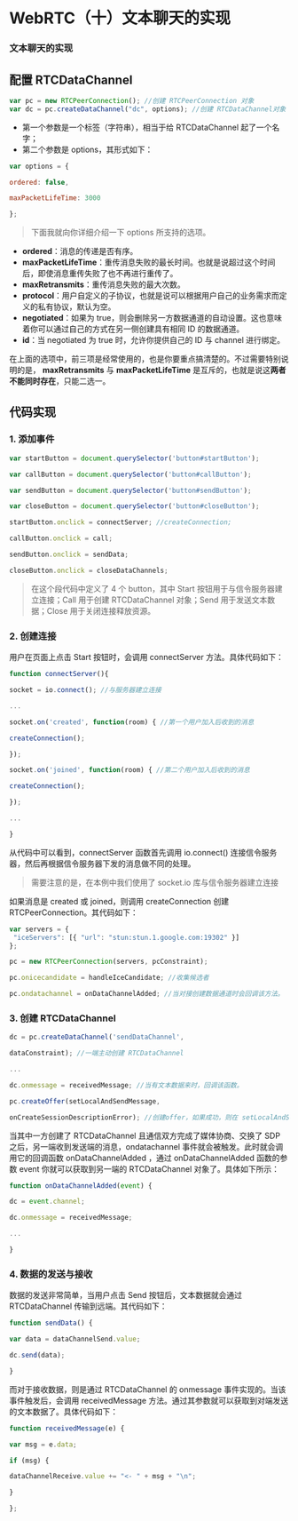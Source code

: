 # WebRTC（十）文本聊天的实现

### 文本聊天的实现

## 配置 RTCDataChannel

```javascript
var pc = new RTCPeerConnection(); //创建 RTCPeerConnection 对象
var dc = pc.createDataChannel("dc", options); //创建 RTCDataChannel对象
```

- 第一个参数是一个标签（字符串），相当于给 RTCDataChannel 起了一个名字；
- 第二个参数是 options，其形式如下：

```javascript
var options = {

ordered: false,

maxPacketLifeTime: 3000

};
```

> 下面我就向你详细介绍一下 options 所支持的选项。

- **ordered**：消息的传递是否有序。
- **maxPacketLifeTime**：重传消息失败的最长时间。也就是说超过这个时间后，即使消息重传失败了也不再进行重传了。
- **maxRetransmits**：重传消息失败的最大次数。
- **protocol**：用户自定义的子协议，也就是说可以根据用户自己的业务需求而定义的私有协议，默认为空。
- **negotiated**：如果为 true，则会删除另一方数据通道的自动设置。这也意味着你可以通过自己的方式在另一侧创建具有相同 ID 的数据通道。
- **id**：当 negotiated 为 true 时，允许你提供自己的 ID 与 channel 进行绑定。

在上面的选项中，前三项是经常使用的，也是你要重点搞清楚的。不过需要特别说明的是， **maxRetransmits** 与 **maxPacketLifeTime** 是互斥的，也就是说这**两者不能同时存在**，只能二选一。

## 代码实现

### 1. 添加事件

```javascript
var startButton = document.querySelector('button#startButton');

var callButton = document.querySelector('button#callButton');

var sendButton = document.querySelector('button#sendButton');

var closeButton = document.querySelector('button#closeButton');

startButton.onclick = connectServer; //createConnection;

callButton.onclick = call;

sendButton.onclick = sendData;

closeButton.onclick = closeDataChannels;
```

> 在这个段代码中定义了 4 个 button，其中 Start 按钮用于与信令服务器建立连接；Call 用于创建 RTCDataChannel 对象；Send 用于发送文本数据；Close 用于关闭连接释放资源。

### 2. 创建连接

用户在页面上点击 Start 按钮时，会调用 connectServer 方法。具体代码如下：

```javascript
function connectServer(){

socket = io.connect(); //与服务器建立连接

...

socket.on('created', function(room) { //第一个用户加入后收到的消息

createConnection();

});

socket.on('joined', function(room) { //第二个用户加入后收到的消息

createConnection();

});

...

}
```

从代码中可以看到，connectServer 函数首先调用 io.connect() 连接信令服务器，然后再根据信令服务器下发的消息做不同的处理。

> 需要注意的是，在本例中我们使用了 socket.io 库与信令服务器建立连接

如果消息是 created 或 joined，则调用 createConnection 创建 RTCPeerConnection。其代码如下：

```javascript
var servers = {
 "iceServers": [{ "url": "stun:stun.1.google.com:19302" }] 
};

pc = new RTCPeerConnection(servers, pcConstraint);

pc.onicecandidate = handleIceCandidate; //收集候选者

pc.ondatachannel = onDataChannelAdded; //当对接创建数据通道时会回调该方法。
```

### 3. 创建 RTCDataChannel

```javascript
dc = pc.createDataChannel('sendDataChannel',

dataConstraint); //一端主动创建 RTCDataChannel

...

dc.onmessage = receivedMessage; //当有文本数据来时，回调该函数。

pc.createOffer(setLocalAndSendMessage,

onCreateSessionDescriptionError); //创建offer，如果成功，则在 setLocalAndSendMessage 函数中将 SDP 发送给远端
```

当其中一方创建了 RTCDataChannel 且通信双方完成了媒体协商、交换了 SDP 之后，另一端收到发送端的消息，ondatachannel 事件就会被触发。此时就会调用它的回调函数 onDataChannelAdded ，通过 onDataChannelAdded 函数的参数 event 你就可以获取到另一端的 RTCDataChannel 对象了。具体如下所示：

```javascript
function onDataChannelAdded(event) {

dc = event.channel;

dc.onmessage = receivedMessage;

...

}
```

### 4. 数据的发送与接收

数据的发送非常简单，当用户点击 Send 按钮后，文本数据就会通过 RTCDataChannel 传输到远端。其代码如下：

```javascript
function sendData() {

var data = dataChannelSend.value;

dc.send(data);

}
```

而对于接收数据，则是通过 RTCDataChannel 的 onmessage 事件实现的。当该事件触发后，会调用 receivedMessage 方法。通过其参数就可以获取到对端发送的文本数据了。具体代码如下：

```javascript
function receivedMessage(e) {

var msg = e.data;

if (msg) {

dataChannelReceive.value += "<- " + msg + "\n";

}

};
```